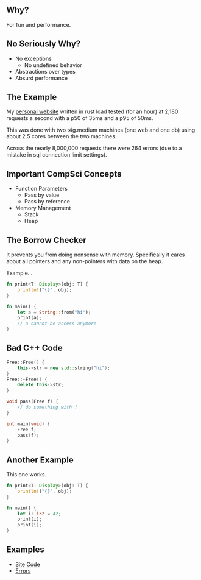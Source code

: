 ## Why?

For fun and performance.

## No Seriously Why?

- No exceptions
  - No undefined behavior
- Abstractions over types
- Absurd performance

## The Example

My [personal website](https://whynot.sh/) written in rust load tested (for an hour) at 2,180 requests a second with a
p50 of 35ms and a p95 of 50ms.

This was done with two t4g.medium machines (one web and one db) using about 2.5 cores between the two machines.

Across the nearly 8,000,000 requests there were 264 errors (due to a mistake in sql connection limit settings).

## Important CompSci Concepts

- Function Parameters
  - Pass by value
  - Pass by reference
- Memory Management
  - Stack
  - Heap

## The Borrow Checker

It prevents you from doing nonsense with memory. Specifically it cares about all pointers and any non-pointers with data
on the heap.

Example...

```rust
fn print<T: Display>(obj: T) {
    println!("{}", obj);
}

fn main() {
    let a = String::from("hi");
    print(a);
    // a cannot be access anymore
}
```

## Bad C++ Code

```cpp
Free::Free() {
    this->str = new std::string("hi");
}
Free::~Free() {
    delete this->str;
}

void pass(Free f) {
    // do something with f
}

int main(void) {
    Free f;
    pass(f);
}
```

## Another Example

This one works.

```rust
fn print<T: Display>(obj: T) {
    println!("{}", obj);
}

fn main() {
    let i: i32 = 42;
    print(i);
    print(i);
}
```

## Examples

- [Site Code](https://github.com/whynotavailable/blag)
- [Errors](https://github.com/whynotavailable/whynot-errors)
